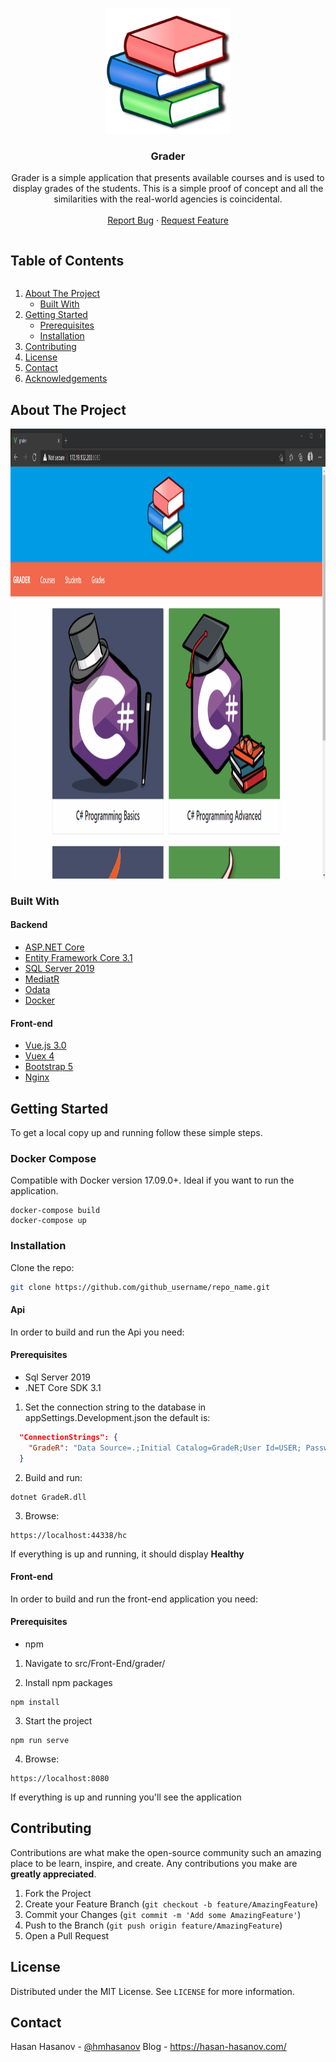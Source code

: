 <!-- PROJECT LOGO -->
<br />
<p align="center">
  <a href="https://github.com/github_username/repo_name">
    <img src="assets/header-icon.svg" alt="Logo" width="200" height="200">
  </a>

  <h3 align="center">Grader</h3>

  <p align="center">
    Grader is a simple application that presents available courses and is used to display grades of the students.
    This is a simple proof of concept and all the similarities with the real-world agencies is coincidental.
    <br />
    <br />
    <a href="https://github.com/hasan-hasanov/GradeR/issues">Report Bug</a>
    ·
    <a href="https://github.com/hasan-hasanov/GradeR/issues">Request Feature</a>
  </p>
</p>



<!-- TABLE OF CONTENTS -->
  <summary><h2 style="display: inline-block">Table of Contents</h2></summary>
  <ol>
    <li>
      <a href="#about-the-project">About The Project</a>
      <ul>
        <li><a href="#built-with">Built With</a></li>
      </ul>
    </li>
    <li>
      <a href="#getting-started">Getting Started</a>
      <ul>
        <li><a href="#prerequisites">Prerequisites</a></li>
        <li><a href="#installation">Installation</a></li>
      </ul>
    </li>
    <li><a href="#contributing">Contributing</a></li>
    <li><a href="#license">License</a></li>
    <li><a href="#contact">Contact</a></li>
    <li><a href="#acknowledgements">Acknowledgements</a></li>
  </ol>

<!-- ABOUT THE PROJECT -->
## About The Project

<img src="assets/demo.gif" alt="demo" width="1080" height="720">

### Built With

#### Backend
* [ASP.NET Core](https://docs.microsoft.com/en-us/aspnet/core/whats-new/?view=aspnetcore-3.1)
* [Entity Framework Core 3.1](https://docs.microsoft.com/en-us/ef/core/)
* [SQL Server 2019](https://www.microsoft.com/en-us/sql-server/sql-server-2019)
* [MediatR](https://github.com/jbogard/MediatR)
* [Odata](https://www.odata.org/)
* [Docker](https://www.docker.com/)

#### Front-end
* [Vue.js 3.0](https://v3.vuejs.org/)
* [Vuex 4](https://vuex.vuejs.org/)
* [Bootstrap 5](https://getbootstrap.com/)
* [Nginx](https://www.nginx.com/)

<!-- GETTING STARTED -->
## Getting Started

To get a local copy up and running follow these simple steps.

### Docker Compose

Compatible with Docker version 17.09.0+. Ideal if you want to run the application.

```
docker-compose build
docker-compose up
```

### Installation

Clone the repo:
   ```sh
   git clone https://github.com/github_username/repo_name.git
   ```
   
#### Api

In order to build and run the Api you need:

#### Prerequisites

* Sql Server 2019
* .NET Core SDK 3.1

1. Set the connection string to the database in appSettings.Development.json the default is:

```json
  "ConnectionStrings": {
    "GradeR": "Data Source=.;Initial Catalog=GradeR;User Id=USER; Password=PASSWORD"
  }
```

2. Build and run:

```
dotnet GradeR.dll
```

3. Browse:

```
https://localhost:44338/hc
```
If everything is up and running, it should display **Healthy**

#### Front-end

In order to build and run the front-end application you need:

#### Prerequisites

* npm

1. Navigate to src/Front-End/grader/

2. Install npm packages

```
npm install
```

3. Start the project

```
npm run serve
```

4. Browse:

```
https://localhost:8080
```
If everything is up and running you'll see the application

<!-- CONTRIBUTING -->
## Contributing

Contributions are what make the open-source community such an amazing place to be learn, inspire, and create. Any contributions you make are **greatly appreciated**.

1. Fork the Project
2. Create your Feature Branch (`git checkout -b feature/AmazingFeature`)
3. Commit your Changes (`git commit -m 'Add some AmazingFeature'`)
4. Push to the Branch (`git push origin feature/AmazingFeature`)
5. Open a Pull Request



<!-- LICENSE -->
## License

Distributed under the MIT License. See `LICENSE` for more information.



<!-- CONTACT -->
## Contact

Hasan Hasanov - [@hmhasanov](https://twitter.com/hmhasanov)
Blog - https://hasan-hasanov.com/

